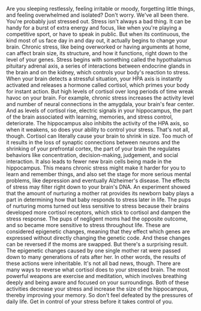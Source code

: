 Are you sleeping restlessly, feeling irritable or moody, forgetting little things, and feeling overwhelmed and isolated? Don't worry. We've all been there. You're probably just stressed out. Stress isn't always a bad thing. It can be handy for a burst of extra energy and focus, like when you're playing  a competitive sport, or have to speak in public. But when its continuous, the kind most of us face day in and day out, it actually begins to change your brain. Chronic stress, like being overworked or having arguments at home, can affect brain size, its structure, and how it functions, right down to the level of your genes. Stress begins with something called the hypothalamus pituitary adrenal axis, a series of interactions between endocrine glands in the brain and on the kidney, which controls  your body's reaction to stress. When your brain detects  a stressful situation, your HPA axis is instantly activated and releases a hormone called cortisol, which primes your body for instant action. But high levels of cortisol  over long periods of time wreak havoc on your brain. For example, chronic stress increases the activity level and number of neural connections in the amygdala, your brain's fear center. And as levels of cortisol rise, electric signals in your hippocampus, the part of the brain associated with learning, memories, and stress control, deteriorate. The hippocampus also inhibits the activity of the HPA axis, so when it weakens, so does your ability  to control your stress. That's not all, though. Cortisol can literally cause your brain to shrink in size. Too much of it results in the loss of synaptic connections between neurons and the shrinking  of your prefrontal cortex, the part of your brain the regulates behaviors like concentration, decision-making, judgement, and social interaction. It also leads to fewer new brain cells being made in the hippocampus. This means chronic stress  might make it harder for you to learn and remember things, and also set the stage for more serious mental problems, like depression and eventually Alzheimer's disease. The effects of stress may filter right down to your brain's DNA. An experiment showed that the amount of nurturing  a mother rat provides its newborn baby plays a part in determining how that baby responds to stress later in life. The pups of nurturing moms turned out less sensitive to stress because their brains developed  more cortisol receptors, which stick to cortisol and dampen the stress response. The pups of negligent moms had the opposite outcome, and so became more sensitive to stress throughout life. These are considered epigenetic changes, meaning that they effect  which genes are expressed without directly changing  the genetic code. And these changes can be reversed if the moms are swapped. But there's a surprising result. The epigenetic changes caused by one single mother rat were passed down to many generations of rats after her. In other words, the results  of these actions were inheritable. It's not all bad news, though. There are many ways to reverse what cortisol does to your stressed brain. The most powerful weapons are exercise and meditation, which involves breathing deeply and being aware  and focused on your surroundings. Both of these activities  decrease your stress and increase the size of the hippocampus, thereby improving your memory. So don't feel defeated  by the pressures of daily life. Get in control of your stress before it takes control of you. 